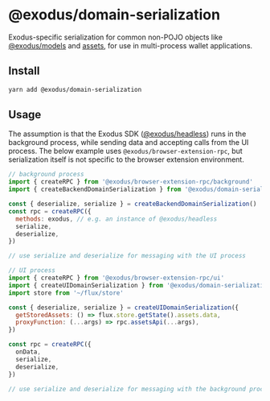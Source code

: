 # @exodus/domain-serialization

Exodus-specific serialization for common non-POJO objects like [@exodus/models](../models/README.md) and [assets](https://github.com/ExodusMovement/assets), for use in multi-process wallet applications.

## Install

```sh
yarn add @exodus/domain-serialization
```

## Usage

The assumption is that the Exodus SDK ([@exodus/headless](../../sdks/headless)) runs in the background process, while sending data and accepting calls from the UI process. The below example uses `@exodus/browser-extension-rpc`, but serialization itself is not specific to the browser extension environment.

```js
// background process
import { createRPC } from '@exodus/browser-extension-rpc/background'
import { createBackendDomainSerialization } from '@exodus/domain-serialization'

const { deserialize, serialize } = createBackendDomainSerialization()
const rpc = createRPC({
  methods: exodus, // e.g. an instance of @exodus/headless
  serialize,
  deserialize,
})

// use serialize and deserialize for messaging with the UI process
```

```js
// UI process
import { createRPC } from '@exodus/browser-extension-rpc/ui'
import { createUIDomainSerialization } from '@exodus/domain-serialization'
import store from '~/flux/store'

const { deserialize, serialize } = createUIDomainSerialization({
  getStoredAssets: () => flux.store.getState().assets.data,
  proxyFunction: (...args) => rpc.assetsApi(...args),
})

const rpc = createRPC({
  onData,
  serialize,
  deserialize,
})

// use serialize and deserialize for messaging with the background process
```
